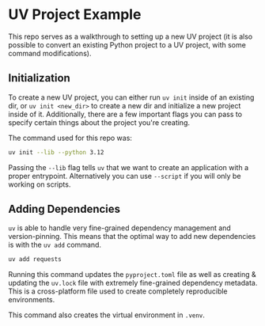 # UV Project Example

This repo serves as a walkthrough to setting up a new UV project (it is also possible to convert an existing Python project to a UV project, with some command modifications).

## Initialization

To create a new UV project, you can either run `uv init` inside of an existing dir, or `uv init <new_dir>` to create a new dir and initialize a new project inside of it. Additionally, there are a few important flags you can pass to specify certain things about the project you're creating.

The command used for this repo was:

```sh
uv init --lib --python 3.12
```

Passing the `--lib` flag tells `uv` that we want to create an application with a proper entrypoint. Alternatively you can use `--script` if you will only be working on scripts.

## Adding Dependencies

`uv` is able to handle very fine-grained dependency management and version-pinning. This means that the optimal way to add new dependencies is with the `uv add` command.

```sh
uv add requests
```

Running this command updates the `pyproject.toml` file as well as creating & updating the `uv.lock` file with extremely fine-grained dependency metadata. This is a cross-platform file used to create completely reproducible environments.

This command also creates the virtual environment in `.venv`.
